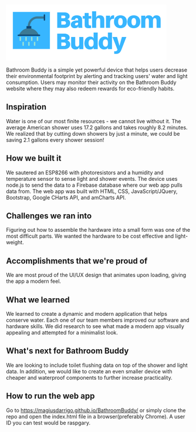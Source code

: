 ![](pics/bblogotrans.png)

Bathroom Buddy is a simple yet powerful device that helps users decrease their environmental footprint by alerting and tracking users' water and light consumption. Users may monitor their activity on the Bathroom Buddy website where they may also redeem rewards for eco-friendly habits.

## Inspiration
Water is one of our most finite resources - we cannot live without it. The average American shower uses 17.2 gallons and takes roughly 8.2 minutes. We realized that by cutting down showers by just a minute, we could be saving 2.1 gallons every shower session!

## How we built it
We sautered an ESP8266 with photoresistors and a humidity and temperature sensor to sense light and shower events. The device uses node.js to send the data to a Firebase database where our web app pulls data from. The web app was built with HTML, CSS, JavaScript/JQuery, Bootstrap, Google CHarts API, and amCharts API.

## Challenges we ran into
Figuring out how to assemble the hardware into a small form was one of the most difficult parts. We wanted the hardware to be cost effective and light-weight.

## Accomplishments that we're proud of
We are most proud of the UI/UX design that animates upon loading, giving the app a modern feel.

## What we learned
We learned to create a dynamic and modern application that helps conserve water. Each one of our team members improved our software and hardware skills. We did research to see what made a modern app visually appealing and attempted for a minimalist look.

## What's next for Bathroom Buddy
We are looking to include toilet flushing data on top of the shower and light data. In addition, we would like to create an even smaller device with cheaper and waterproof components to further increase practicality.

## How to run the web app
Go to https://magiusdarrigo.github.io/BathroomBuddy/ or simply clone the repo and open the index.html file in a browser(preferably Chrome). A user ID you can test would be raspgary.
